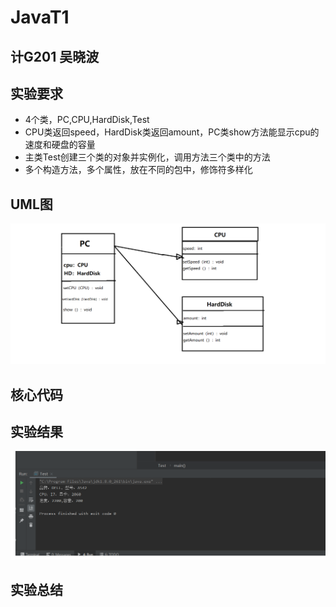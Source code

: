 # JavaT1

## 计G201 吴晓波

## 实验要求
+ 4个类，PC,CPU,HardDisk,Test
+ CPU类返回speed，HardDisk类返回amount，PC类show方法能显示cpu的速度和硬盘的容量
+ 主类Test创建三个类的对象并实例化，调用方法三个类中的方法
+ 多个构造方法，多个属性，放在不同的包中，修饰符多样化

## UML图
![](https://github.com/INHOPEKEEP/JavaT1/blob/main/picture/11.png)

## 核心代码

## 实验结果
![](https://github.com/INHOPEKEEP/JavaT1/blob/main/picture/20%20(2).png)

## 实验总结


